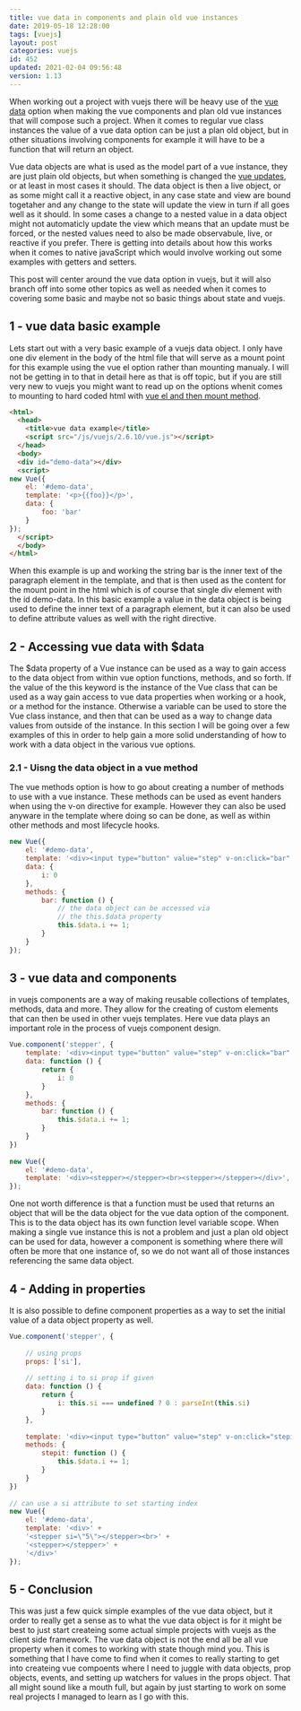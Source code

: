 ```yaml
---
title: vue data in components and plain old vue instances
date: 2019-05-18 12:28:00
tags: [vuejs]
layout: post
categories: vuejs
id: 452
updated: 2021-02-04 09:56:48
version: 1.13
---
```


When working out a project with vuejs there will be heavy use of the [vue data](https://vuejs.org/v2/api/#data) option when making the vue components and plan old vue instances that will compose such a project. When it comes to regular vue class instances the value of a vue data option can be just a plan old object, but in other situations involving components for example it will have to be a function that will return an object. 

Vue data objects are what is used as the model part of a vue instance, they are just plain old objects, but when something is changed the [vue updates](https://vuejs.org/v2/guide/reactivity.html), or at least in most cases it should. The data object is then a live object, or as some might call it a reactive object, in any case state and view are bound togetaher and any change to the state will update the view in turn if all goes well as it should. In some cases a change to a nested value in a data object might not automaticly update the view which means that an update must be forced, or the nested values need to also be made observabule, live, or reactive if you prefer.  There is getting into details about how this works when it comes to native javaScript which would involve working out some examples with getters and setters.

This post will center around the vue data option in vuejs, but it will also branch off into some other topics as well as needed when it comes to covering some basic and maybe not so basic things about state and vuejs.

<!-- more -->

## 1 - vue data basic example

Lets start out with a very basic example of a vuejs data object. I only have one div element in the body of the html file that will serve as a mount point for this example using the vue el option rather than mounting manualy. I will not be getting in to that in detail here as that is off topic, but if you are still very new to vuejs you might want to read up on the options whenit comes to mounting to hard coded html with [vue el and then mount method](/2019/05/06/vuejs-el/).

```html
<html>
  <head>
    <title>vue data example</title>
    <script src="/js/vuejs/2.6.10/vue.js"></script>
  </head>
  <body>
  <div id="demo-data"></div>
  <script>
new Vue({
    el: '#demo-data',
    template: '<p>{{foo}}</p>',
    data: {
        foo: 'bar'
    }
});
  </script>
  </body>
</html>
```

When this example is up and working the string bar is the inner text of the paragraph element in the template, and that is then used as the content for the mount point in the html which is of course that single div element with the id demo-data. In this basic example a value in the data object is being used to define the inner text of a paragraph element, but it can also be used to define attribute values as well with the right directive.

## 2 - Accessing vue data with $data

The $data property of a Vue instance can be used as a way to gain access to the data object from within vue option functions, methods, and so forth. If the value of the this keyword is the instance of the Vue class that can be used as a way gain access to vue data properties when working or a hook, or a method for the instance. Otherwise a variable can be used to store the Vue class instance, and then that can be used as a way to change data values from outside of the instance. In this section I will be going over a few examples of this in order to help gain a more solid understanding of how to work with a data object in the various vue options.

### 2.1 - Uisng the data object in a vue method

The vue methods option is how to go about creating a number of methods to use with a vue instance. These methods can be used as event handers when using the v-on directive for example. However they can also be used anyware in the template where doing so can be done, as well as within other methods and most lifecycle hooks.

```js
new Vue({
    el: '#demo-data',
    template: '<div><input type="button" value="step" v-on:click="bar" ><span> i: {{ i }}</span></div>',
    data: {
        i: 0
    },
    methods: {
        bar: function () {
            // the data object can be accessed via
            // the this.$data property
            this.$data.i += 1;
        }
    }
});

```

## 3 - vue data and components

in vuejs components are a way of making reusable collections of templates, methods, data and more. They allow for the creating of custom elements that can then be used in other vuejs templates. Here vue data plays an important role in the process of vuejs component design.

```js
Vue.component('stepper', {
    template: '<div><input type="button" value="step" v-on:click="bar" ><span> i: {{ i }}</span><slot></slot></div>',
    data: function () {
        return {
            i: 0
        }
    },
    methods: {
        bar: function () {
            this.$data.i += 1;
        }
    }
})
 
new Vue({
    el: '#demo-data',
    template: '<div><stepper></stepper><br><stepper></stepper></div>',
});
```

One not worth difference is that a function must be used that returns an object that will be the data object for the vue data option of the component. This is to the data object has its own function level variable scope. When making a single vue instance this is not a problem and just a plan old object can be used for data, however a component is something where there will often be more that one instance of, so we do not want all of those instances referencing the same data object.

## 4 - Adding in properties

It is also possible to define component properties as a way to set the initial value of a data object property as well.

```js
Vue.component('stepper', {
 
    // using props
    props: ['si'],
 
    // setting i to si prop if given
    data: function () {
        return {
            i: this.si === undefined ? 0 : parseInt(this.si)
        }
    },
 
    template: '<div><input type="button" value="step" v-on:click="stepit" ><span> {{i}} </span></div>',
    methods: {
        stepit: function () {
            this.$data.i += 1;
        }
    }
})
 
// can use a si attribute to set starting index
new Vue({
    el: '#demo-data',
    template: '<div>' +
    '<stepper si=\"5\"></stepper><br>' +
    '<stepper></stepper>' +
    '</div>'
});
```

## 5 - Conclusion

This was just a few quick simple examples of the vue data object, but it order to really get a sense as to what the vue data object is for it might be best to just start createing some actual simple projects with vuejs as the client side framework. The vue data object is not the end all be all vue property when it comes to working with state though mind you. This is something that I have come to find when it comes to really starting to get into createing vue compoents where I need to juggle with data objects, prop objects, events, and setting up watchers for values in the props object. That all might sound like a mouth full, but again by just starting to work on some real projects I managed to learn as I go with this.

